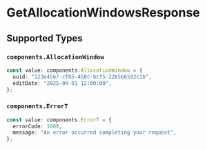 # GetAllocationWindowsResponse


## Supported Types

### `components.AllocationWindow`

```typescript
const value: components.AllocationWindow = {
  uuid: "123e4567-cf85-450c-bcf5-22b566592c1b",
  editDate: "2025-04-01 12:00:00",
};
```

### `components.ErrorT`

```typescript
const value: components.ErrorT = {
  errorCode: 1000,
  message: "An error occurred completing your request",
};
```

